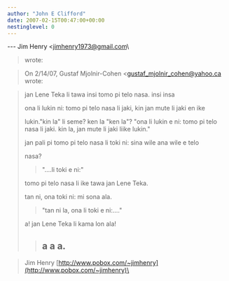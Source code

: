 ```yaml
---
author: "John E Clifford"
date: 2007-02-15T00:47:00+00:00
nestinglevel: 0
---
```

\---
 Jim Henry <[jimhenry1973@gmail.com](mailto://jimhenry1973@gmail.com)\
> wrote:

> On 2/14/07, Gustaf Mjolnir-Cohen <[gustaf_mjolnir_cohen@yahoo.ca](mailto://gustaf_mjolnir_cohen@yahoo.ca)\
> wrote:

> 
> jan Lene Teka li tawa insi tomo pi telo nasa.
> insi 
> insa
>> 
> ona li lukin ni: tomo pi telo nasa li jaki, kin jan mute li jaki en ike
> 
> lukin."kin la" li seme? ken la "ken la"?
> "ona li lukin e ni: tomo pi telo nasa li jaki. kin la, jan mute li jaki liike
> lukin."
>> 
> jan pali pi tomo pi telo nasa li toki ni: sina wile ana wile e telo
> 
> nasa?
>> "....li toki e ni:"
>> 
>> 
> tomo pi telo nasa li ike tawa jan Lene Teka.
> 
>> 
> tan ni, ona toki ni: mi sona ala.
>> "tan ni la, ona li toki e ni:...."
>> 
> a! jan Lene Teka li kama lon ala!
>> a a a.
>> --

> Jim Henry
> [http://www.pobox.com/~jimhenry](http://www.pobox.com/~jimhenry)\
>